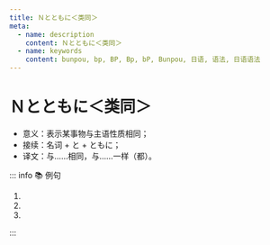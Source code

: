 ```yaml
---
title: Ｎとともに＜类同＞
meta:
  - name: description
    content: Ｎとともに＜类同＞
  - name: keywords
    content: bunpou, bp, BP, Bp, bP, Bunpou, 日语, 语法, 日语语法
---
```


# Ｎとともに＜类同＞

* 意义：表示某事物与主语性质相同；
* 接续：名词 + と + ともに；
* 译文：与……相同，与……一样（都）。

::: info :books: 例句

1. <grammer-content id='1-11-10-0' sentence="[歌舞伎/かぶき]は、[能狂言/のうきょうげん]や[文楽/ぶんらく]**とともに**[日本/にほん][三/さん][大/だい][伝統/でんとう][芸能/げいのう]のひとつである。" trans="歌舞伎和能狂言、文乐一样同属日本三大传统技艺。" />
2. <grammer-content id='1-11-10-1' sentence="[上海/しゃんはい]は[北京/ぺきん]**とともに**[中国/ちゅうごく]を[代表/だいひょう]する[大都市/だいとし]である。" trans="上海和北京一样，都是中国具有代表性的大都市。" />
3. <grammer-content id='1-11-10-2' sentence="[英語/えいご]は[日本語/にほんご]**とともに**[必修科目/ひっしゅうかもく]です。" trans="英语和日语一样都是必修科目。" />

:::

